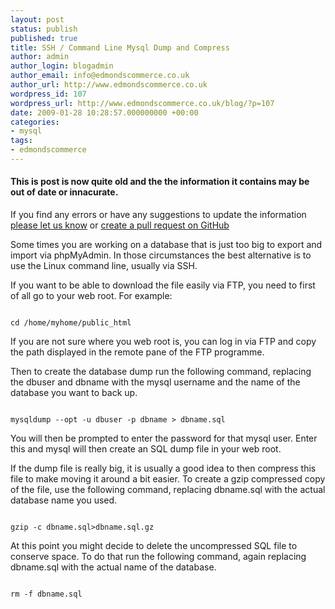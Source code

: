 ```yaml
---
layout: post
status: publish
published: true
title: SSH / Command Line Mysql Dump and Compress
author: admin
author_login: blogadmin
author_email: info@edmondscommerce.co.uk
author_url: http://www.edmondscommerce.co.uk
wordpress_id: 107
wordpress_url: http://www.edmondscommerce.co.uk/blog/?p=107
date: 2009-01-28 10:28:57.000000000 +00:00
categories:
- mysql
tags:
- edmondscommerce
---
```

<div class="oldpost"><h4>This is post is now quite old and the the information it contains may be out of date or innacurate.</h4>
<p>
If you find any errors or have any suggestions to update the information <a href="http://edmondscommerce.github.io/contact-us/index.html">please let us know</a>
or <a href="https://github.com/edmondscommerce/edmondscommerce.github.io">create a pull request on GitHub</a>
</p>
</div>
Some times you are working on a database that is just too big to export and import via phpMyAdmin. In those circumstances the best alternative is to use the Linux command line, usually via SSH.

If you want to be able to download the file easily via FTP, you need to first of all go to your web root. For example:
```

cd /home/myhome/public_html

```
If you are not sure where you web root is, you can log in via FTP and copy the path displayed in the remote pane of the FTP programme.

Then to create the database dump run the following command, replacing the dbuser and dbname with the mysql username and the name of the database you want to back up.
```

mysqldump --opt -u dbuser -p dbname > dbname.sql

```

You will then be prompted to enter the password for that mysql user. Enter this and mysql will then create an SQL dump file in your web root. 

If the dump file is really big, it is usually a good idea to then compress this file to make moving it around a bit easier. To create a gzip compressed copy of the file, use the following command, replacing dbname.sql with the actual database name you used.
```

gzip -c dbname.sql>dbname.sql.gz

```

At this point you might decide to delete the uncompressed SQL file to conserve space. To do that run the following command, again replacing dbname.sql with the actual name of the database.
```

rm -f dbname.sql

```
